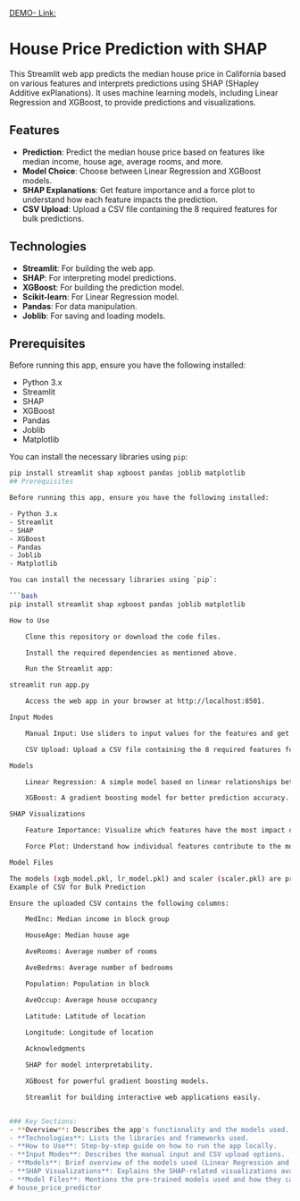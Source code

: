 [DEMO- Link:](https://housepricepredictor-mgkbixntf6jnhs3ppxayyv.streamlit.app/)

# House Price Prediction with SHAP

This Streamlit web app predicts the median house price in California based on various features and interprets predictions using SHAP (SHapley Additive exPlanations). It uses machine learning models, including Linear Regression and XGBoost, to provide predictions and visualizations.

## Features
- **Prediction**: Predict the median house price based on features like median income, house age, average rooms, and more.
- **Model Choice**: Choose between Linear Regression and XGBoost models.
- **SHAP Explanations**: Get feature importance and a force plot to understand how each feature impacts the prediction.
- **CSV Upload**: Upload a CSV file containing the 8 required features for bulk predictions.

## Technologies
- **Streamlit**: For building the web app.
- **SHAP**: For interpreting model predictions.
- **XGBoost**: For building the prediction model.
- **Scikit-learn**: For Linear Regression model.
- **Pandas**: For data manipulation.
- **Joblib**: For saving and loading models.

## Prerequisites

Before running this app, ensure you have the following installed:

- Python 3.x
- Streamlit
- SHAP
- XGBoost
- Pandas
- Joblib
- Matplotlib

You can install the necessary libraries using `pip`:

```bash
pip install streamlit shap xgboost pandas joblib matplotlib
## Prerequisites

Before running this app, ensure you have the following installed:

- Python 3.x
- Streamlit
- SHAP
- XGBoost
- Pandas
- Joblib
- Matplotlib

You can install the necessary libraries using `pip`:

```bash
pip install streamlit shap xgboost pandas joblib matplotlib

How to Use

    Clone this repository or download the code files.

    Install the required dependencies as mentioned above.

    Run the Streamlit app:

streamlit run app.py

    Access the web app in your browser at http://localhost:8501.

Input Modes

    Manual Input: Use sliders to input values for the features and get predictions for a single house.

    CSV Upload: Upload a CSV file containing the 8 required features for bulk predictions.

Models

    Linear Regression: A simple model based on linear relationships between the features and target variable.

    XGBoost: A gradient boosting model for better prediction accuracy.

SHAP Visualizations

    Feature Importance: Visualize which features have the most impact on the predictions.

    Force Plot: Understand how individual features contribute to the model’s prediction.

Model Files

The models (xgb_model.pkl, lr_model.pkl) and scaler (scaler.pkl) are pre-trained and can be found in the project directory. If you want to train the models yourself, you can modify the code to train the models and save them using joblib.
Example of CSV for Bulk Prediction

Ensure the uploaded CSV contains the following columns:

    MedInc: Median income in block group

    HouseAge: Median house age

    AveRooms: Average number of rooms

    AveBedrms: Average number of bedrooms

    Population: Population in block

    AveOccup: Average house occupancy

    Latitude: Latitude of location

    Longitude: Longitude of location
    
    Acknowledgments

    SHAP for model interpretability.

    XGBoost for powerful gradient boosting models.

    Streamlit for building interactive web applications easily.


### Key Sections:
- **Overview**: Describes the app's functionality and the models used.
- **Technologies**: Lists the libraries and frameworks used.
- **How to Use**: Step-by-step guide on how to run the app locally.
- **Input Modes**: Describes the manual input and CSV upload options.
- **Models**: Brief overview of the models used (Linear Regression and XGBoost).
- **SHAP Visualizations**: Explains the SHAP-related visualizations available in the app.
- **Model Files**: Mentions the pre-trained models used and how they can be modified.
# house_price_predictor
